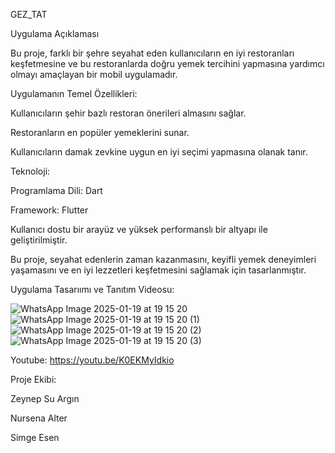 GEZ_TAT

Uygulama Açıklaması

Bu proje, farklı bir şehre seyahat eden kullanıcıların en iyi restoranları keşfetmesine ve bu restoranlarda doğru yemek tercihini yapmasına yardımcı olmayı amaçlayan bir mobil uygulamadır.

Uygulamanın Temel Özellikleri:

Kullanıcıların şehir bazlı restoran önerileri almasını sağlar.

Restoranların en popüler yemeklerini sunar.

Kullanıcıların damak zevkine uygun en iyi seçimi yapmasına olanak tanır.


Teknoloji:

Programlama Dili: Dart

Framework: Flutter

Kullanıcı dostu bir arayüz ve yüksek performanslı bir altyapı ile geliştirilmiştir.

Bu proje, seyahat edenlerin zaman kazanmasını, keyifli yemek deneyimleri yaşamasını ve en iyi lezzetleri keşfetmesini sağlamak için tasarlanmıştır.

Uygulama Tasarıımı ve Tanıtım Videosu:

![WhatsApp Image 2025-01-19 at 19 15 20](https://github.com/user-attachments/assets/05216135-cf6a-480a-81d2-166eb38f862c)
![WhatsApp Image 2025-01-19 at 19 15 20 (1)](https://github.com/user-attachments/assets/a766cc1d-70e1-4e55-b4c0-059f3579e72b)
![WhatsApp Image 2025-01-19 at 19 15 20 (2)](https://github.com/user-attachments/assets/d740cac7-3e09-4c6e-a472-a0753f62da0f)
![WhatsApp Image 2025-01-19 at 19 15 20 (3)](https://github.com/user-attachments/assets/4cbdc5fc-0260-4edc-9c64-8bea10159471)

Youtube: https://youtu.be/K0EKMyIdkio

Proje Ekibi:

Zeynep Su Argın

Nursena Alter

Simge Esen
